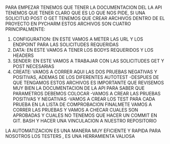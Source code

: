 PARA EMPEZAR TENEMOS QUE TENER LA DOCUMENTACION DEL LA API
TENEMOS QUE TENER CLARO QUE ES LO QUE NOS PIDE, SI UNA SOLICITUD POST O GET
TENEMOS QUE CREAR ARCHIVOS DENTRO DE EL PROYECTO EN PYCHARM
ESTOS ARCHIVOS SON CUATRO PRINCIPALMENTE:
1. CONFIGURATION: EN ESTE VAMOS A METER LAS URL Y LOS ENDPOINT PARA LAS SOLICITUDES REQUERIDAS
2. DATA: EN ESTE VAMOS A TENER LOS BODYS REQUERIDOS Y LOS HEADERS
3. SENDER: EN ESTE VAMOS A TRABAJAR CON LAS SOLICITUDES GET Y POST NECESARIAS
4. CREATE: VAMOS A CORRER AQUI LAS DOS PRUEBAS NEGATIVAS Y POSITIVAS, ADEMAS DE LOS DIFERENTES AUTOTEST
-DESPUES DE QUE TENGAMOS ESTOS ARCHIVOS ES IMPORTANTE QUE REVISEMOS MUY BIEN LA DOCUMENTACION DE LA API PARA SABER QUE PARAMETROS DEBEMOS COLOCAR
-VAMOS A CREAR LAS PRUEBAS POSITIVAS Y NEGATIVAS
-VAMOS A CREAR LOS TEST PARA CADA PRUEBA EN LA LISTA DE COMPROBACION
FINALMETE VAMOS A CORRER LAS PRUEBAS Y VAMOS A CHECAR CUALES SON APROBADAS Y CUALES NO
TENEMOS QUE HACER UN COMMIT EN GIT. BASH Y HACER UNA VINCULACION A NUESTRO REPOSITORIO

LA AUTOMATIZACION ES UNA MANERA MUY EFICIENTE Y RAPIDA PARA NOSOTROS LOS TESTERS , ES UNA HERRAMIENTA VALIOSA

